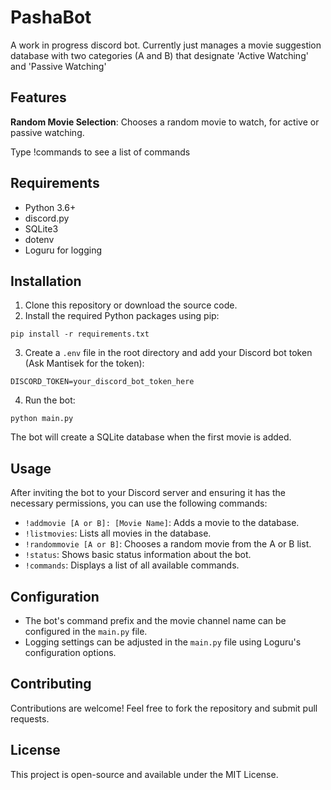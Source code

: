 # PashaBot

A work in progress discord bot. Currently just manages a movie suggestion database with two categories (A and B) that 
designate 'Active Watching' and 'Passive Watching'

## Features

**Random Movie Selection**: Chooses a random movie to watch, for active or passive watching.

Type !commands to see a list of commands


## Requirements

- Python 3.6+
- discord.py
- SQLite3
- dotenv
- Loguru for logging

## Installation

1. Clone this repository or download the source code.
2. Install the required Python packages using pip:

`pip install -r requirements.txt`

3. Create a `.env` file in the root directory and add your Discord bot token (Ask Mantisek for the token):

`DISCORD_TOKEN=your_discord_bot_token_here`

4. Run the bot:

`python main.py`

The bot will create a SQLite database when the first movie is added.

## Usage

After inviting the bot to your Discord server and ensuring it has the necessary permissions, you can use the following commands:

- `!addmovie [A or B]: [Movie Name]`: Adds a movie to the database.
- `!listmovies`: Lists all movies in the database.
- `!randommovie [A or B]`: Chooses a random movie from the A or B list.
- `!status`: Shows basic status information about the bot.
- `!commands`: Displays a list of all available commands.

## Configuration

- The bot's command prefix and the movie channel name can be configured in the `main.py` file.
- Logging settings can be adjusted in the `main.py` file using Loguru's configuration options.

## Contributing

Contributions are welcome! Feel free to fork the repository and submit pull requests.

## License

This project is open-source and available under the MIT License.

